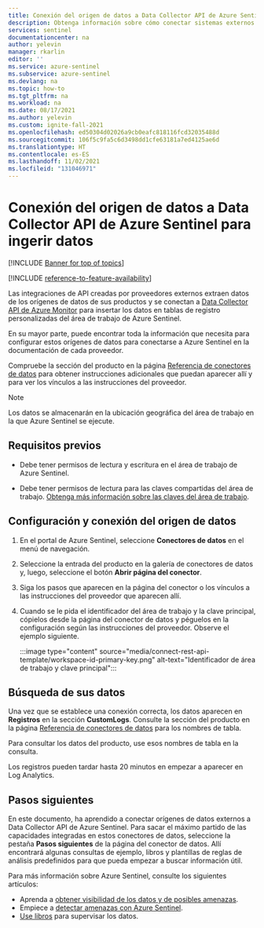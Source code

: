 ```yaml
---
title: Conexión del origen de datos a Data Collector API de Azure Sentinel para ingerir datos | Microsoft Docs
description: Obtenga información sobre cómo conectar sistemas externos a Data Collector API de Azure Sentinel para ingerir sus datos de registro en registros personalizados del área de trabajo.
services: sentinel
documentationcenter: na
author: yelevin
manager: rkarlin
editor: ''
ms.service: azure-sentinel
ms.subservice: azure-sentinel
ms.devlang: na
ms.topic: how-to
ms.tgt_pltfrm: na
ms.workload: na
ms.date: 08/17/2021
ms.author: yelevin
ms.custom: ignite-fall-2021
ms.openlocfilehash: ed50304d02026a9cb0eafc818116fcd32035488d
ms.sourcegitcommit: 106f5c9fa5c6d3498dd1cfe63181a7ed4125ae6d
ms.translationtype: HT
ms.contentlocale: es-ES
ms.lasthandoff: 11/02/2021
ms.locfileid: "131046971"
---
```

# <a name="connect-your-data-source-to-the-azure-sentinel-data-collector-api-to-ingest-data"></a>Conexión del origen de datos a Data Collector API de Azure Sentinel para ingerir datos

[!INCLUDE [Banner for top of topics](./includes/banner.md)]

[!INCLUDE [reference-to-feature-availability](includes/reference-to-feature-availability.md)]

Las integraciones de API creadas por proveedores externos extraen datos de los orígenes de datos de sus productos y se conectan a [Data Collector API de Azure Monitor](../azure-monitor/logs/data-collector-api.md) para insertar los datos en tablas de registro personalizadas del área de trabajo de Azure Sentinel.

En su mayor parte, puede encontrar toda la información que necesita para configurar estos orígenes de datos para conectarse a Azure Sentinel en la documentación de cada proveedor.

Compruebe la sección del producto en la página [Referencia de conectores de datos](data-connectors-reference.md) para obtener instrucciones adicionales que puedan aparecer allí y para ver los vínculos a las instrucciones del proveedor.

> [!NOTE]
> Los datos se almacenarán en la ubicación geográfica del área de trabajo en la que Azure Sentinel se ejecute.

## <a name="prerequisites"></a>Requisitos previos

- Debe tener permisos de lectura y escritura en el área de trabajo de Azure Sentinel.

- Debe tener permisos de lectura para las claves compartidas del área de trabajo. [Obtenga más información sobre las claves del área de trabajo](../azure-monitor/agents/agent-windows.md).

## <a name="configure-and-connect-your-data-source"></a>Configuración y conexión del origen de datos

1. En el portal de Azure Sentinel, seleccione **Conectores de datos** en el menú de navegación.

1. Seleccione la entrada del producto en la galería de conectores de datos y, luego, seleccione el botón **Abrir página del conector**.

1. Siga los pasos que aparecen en la página del conector o los vínculos a las instrucciones del proveedor que aparecen allí.

1. Cuando se le pida el identificador del área de trabajo y la clave principal, cópielos desde la página del conector de datos y péguelos en la configuración según las instrucciones del proveedor. Observe el ejemplo siguiente.

    :::image type="content" source="media/connect-rest-api-template/workspace-id-primary-key.png" alt-text="Identificador de área de trabajo y clave principal":::

## <a name="find-your-data"></a>Búsqueda de sus datos

Una vez que se establece una conexión correcta, los datos aparecen en **Registros** en la sección **CustomLogs**. Consulte la sección del producto en la página [Referencia de conectores de datos](data-connectors-reference.md) para los nombres de tabla.

Para consultar los datos del producto, use esos nombres de tabla en la consulta.

Los registros pueden tardar hasta 20 minutos en empezar a aparecer en Log Analytics.

## <a name="next-steps"></a>Pasos siguientes

En este documento, ha aprendido a conectar orígenes de datos externos a Data Collector API de Azure Sentinel. Para sacar el máximo partido de las capacidades integradas en estos conectores de datos, seleccione la pestaña **Pasos siguientes** de la página del conector de datos. Allí encontrará algunas consultas de ejemplo, libros y plantillas de reglas de análisis predefinidos para que pueda empezar a buscar información útil.

Para más información sobre Azure Sentinel, consulte los siguientes artículos:

- Aprenda a [obtener visibilidad de los datos y de posibles amenazas](get-visibility.md).
- Empiece a [detectar amenazas con Azure Sentinel](detect-threats-built-in.md).
- [Use libros](monitor-your-data.md) para supervisar los datos.
